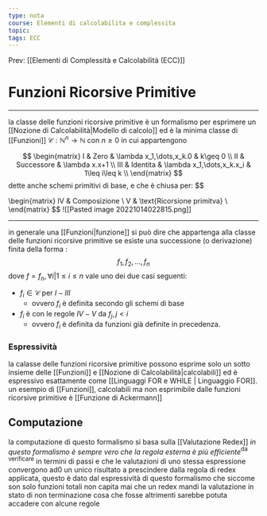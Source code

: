 ```yaml
---
type: nota
course: Elementi di calcolabilita e complessita
topic: 
tags: ECC
---
```


Prev: [[Elementi di Complessità e Calcolabilità (ECC)]]

# Funzioni Ricorsive Primitive
---
la classe delle funzioni ricorsive primitive è un formalismo per esprimere un [[Nozione di Calcolabilità|Modello di calcolo]] ed è la minima classe di [[Funzioni]] $\mathcal{C}: \mathbb{N}^n \rightarrow \mathbb{N}$ con $n\geq 0$ in cui appartengono

$$
\begin{matrix}
I & Zero & \lambda x_1,\dots,x_k.0 & k\geq 0 \\
II & Successore & \lambda x.x+1 \\
III & Identita & \lambda x_1,\dots,x_k.x_i & 1\leq i\leq k \\
\end{matrix}
$$
dette anche schemi primitivi di base, e che è chiusa per:
$$

\begin{matrix}
IV & Composizione \\
V & \text{Ricorsione primitva}  \\
\end{matrix}
$$
![[Pasted image 20221014022815.png]]

--- 
in generale una [[Funzioni|funzione]] si può dire che appartenga alla classe delle funzioni ricorsive primitive se esiste una successione (o derivazione) finita della forma :
$$f_1,f_2,\dots,f_n$$
dove $f=f_n, \forall i| 1\leq i\leq n$ vale uno dei due casi seguenti:
- $f_i \in \mathcal{C}$ per $I-III$ 
	-  ovvero $f_i$ è definita secondo gli schemi di base
- $f_i$ è con le regole $IV-V$ da $f_j,j <i$ 
	- ovvero $f_i$ è definita da funzioni già definite in precedenza.

### Espressività
la calasse delle funzioni ricorsive primitive possono esprime solo un sotto insieme delle [[Funzioni]] e [[Nozione di Calcolabilità|calcolabili]] ed è espressivo esattamente come [[Linguaggi FOR e WHILE | Linguaggio FOR]]. un esempio di [[Funzioni]], calcolabili ma non esprimibile dalle funzioni ricorsive primitive  è [[Funzione di Ackermann]]



 ## Computazione
la computazione di questo formalismo si basa sulla [[Valutazione Redex]] _in questo formalismo è sempre vero che la regola esterna è più efficiente_$^\text{da verificare}$ in termini di passi e che le valutazioni di uno stessa espressione convergono ad0 un unico risultato a prescindere dalla regola di redex applicata, questo è dato dal espressività di questo formalismo che siccome son solo funzioni totali non capita mai che un redex mandi la valutazione in stato di non terminazione cosa che fosse altrimenti sarebbe potuta accadere con alcune regole